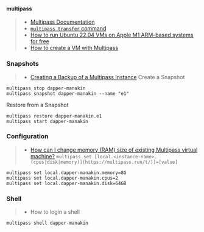 #### multipass
>- [Multipass Documentation](https://multipass.run/docs)
>- [`multipass transfer` command](https://multipass.run/docs/transfer-command)
>- [How to run Ubuntu 22.04 VMs on Apple M1 ARM-based systems for free](https://multipass.run/docs/installing-on-macos)
>- [How to create a VM with Multipass](https://ubuntu.com/server/docs/virtualization-multipass)
### Snapshots
>- [Creating a Backup of a Multipass Instance](https://github-wiki-see.page/m/dialloi659/multipass/wiki/Creating-a-Backup-of-a-Multipass-Instance)
Create a Snapshot
```
multipass stop dapper-manakin
multipass snapshot dapper-manakin --name "e1"
```
Restore from a Snapshot
```
multipass restore dapper-manakin.e1 
multipass start dapper-manakin
```
### Configuration
>- [How can I change memory (RAM) size of existing Multipass virtual machine?](https://github.com/canonical/multipass/issues/1265)
`multipass set [local.<instance-name>.(cpus|disk|memory)](https://multipass.run/t/)]=[value]`
```
multipass set local.dapper-manakin.memory=8G
multipass set local.dapper-manakin.cpus=2   
multipass set local.dapper-manakin.disk=64GB
```
### Shell
>- How to login a shell
```
multipass shell dapper-manakin
```
